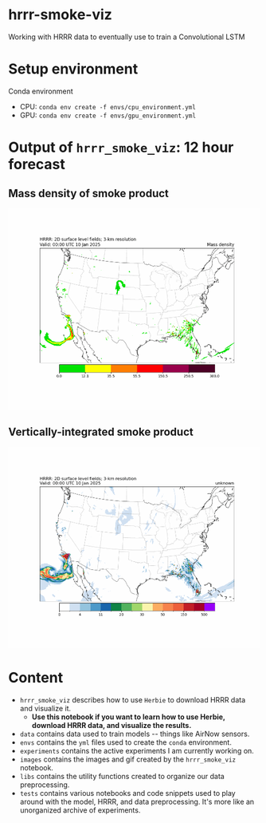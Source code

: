 # hrrr-smoke-viz
Working with HRRR data to eventually use to train a Convolutional LSTM

# Setup environment 
Conda environment 
- CPU: `conda env create -f envs/cpu_environment.yml`
- GPU: `conda env create -f envs/gpu_environment.yml`

# Output of `hrrr_smoke_viz`: 12 hour forecast
## Mass density of smoke product
![](images/full_forecast.gif)
## Vertically-integrated smoke product
![](colmd_images/full_forecast.gif)

# Content
- `hrrr_smoke_viz` describes how to use `Herbie` to download HRRR data and visualize it.
    - **Use this notebook if you want to learn how to use Herbie, download HRRR data, and visualize the results.**
- `data` contains data used to train models -- things like AirNow sensors.
- `envs` contains the `yml` files used to create the `conda` environment.
- `experiments` contains the active experiments I am currently working on.
- `images` contains the images and gif created by the `hrrr_smoke_viz` notebook.
- `libs` contains the utility functions created to organize our data preprocessing.
- `tests` contains various notebooks and code snippets used to play around with the model, HRRR, and data preprocessing. It's more like an unorganized archive of experiments.
